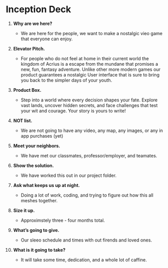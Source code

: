 # Inception Deck
1. **Why are we here?**
   - We are here for the people, we want to make a nostalgic vieo game that everyone can enjoy.

2. **Elevator Pitch.**
   - For people who do not feel at home in their current world the kingdom of Acrius is a escape from the mundane
that promises a new, fun, fantasy adventure. Unlike other more modern games our product guarantees a nostalgic 
User interface that is sure to bring you back to the simpler days of your youth. 

3. **Product Box.**
   - Step into a world where every decision shapes your fate. Explore vast lands, uncover hidden secrets, and face challenges that test your wit and courage. Your story is yours to write!

4. **NOT list.**
   - We are not going to have any video, any map, any images, or any in app purchases (yet)

5. **Meet your neighbors.**
   - We have met our classmates, professor/employer, and teamates. 

6. **Show the solution.**
   - We have worked this out in our project folder. 

7. **Ask what keeps us up at night.**
   - Doing a lot of work, coding, and trying to figure out how this all meshes together. 

8. **Size it up.**
   - Approximstely three - four months total. 

9. **What’s going to give.**
   - Our sleeo schedule and times with out firends and loved ones.

10. **What is it going to take?**
    - It will take some time, dedication, and a whole lot of caffine. 
